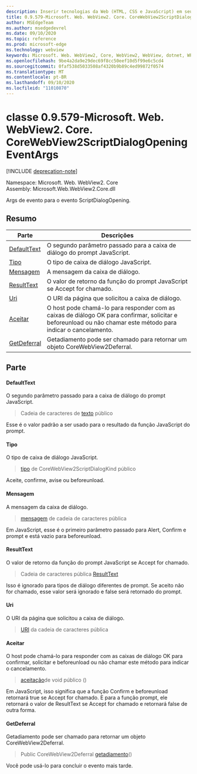 ```yaml
---
description: Inserir tecnologias da Web (HTML, CSS e JavaScript) em seus aplicativos nativos com o controle WebView2 do Microsoft Edge
title: 0.9.579-Microsoft. Web. WebView2. Core. CoreWebView2ScriptDialogOpeningEventArgs
author: MSEdgeTeam
ms.author: msedgedevrel
ms.date: 09/10/2020
ms.topic: reference
ms.prod: microsoft-edge
ms.technology: webview
keywords: Microsoft. Web. WebView2, Core, WebView2, WebView, dotnet, WPF, WinForms, app, Edge, CoreWebView2, CoreWebView2Controller, controle do navegador, Edge HTML, Microsoft. Web. WebView2. Core. CoreWebView2ScriptDialogOpeningEventArgs
ms.openlocfilehash: 9be4a2da9e29dec69f8cc50eef10d5f99e6c5cd4
ms.sourcegitcommit: 0faf538d5033508af4320b9b89c4ed99872f0574
ms.translationtype: MT
ms.contentlocale: pt-BR
ms.lasthandoff: 09/10/2020
ms.locfileid: "11010870"
---
```

# classe 0.9.579-Microsoft. Web. WebView2. Core. CoreWebView2ScriptDialogOpeningEventArgs 

[!INCLUDE [deprecation-note](../../includes/deprecation-note.md)]

Namespace: Microsoft. Web. WebView2. Core \
Assembly: Microsoft.Web.WebView2.Core.dll

Args de evento para o evento ScriptDialogOpening.

## Resumo

 Parte                        | Descrições
--------------------------------|---------------------------------------------
[DefaultText](#defaulttext) | O segundo parâmetro passado para a caixa de diálogo do prompt JavaScript.
[Tipo](#kind) | O tipo de caixa de diálogo JavaScript.
[Mensagem](#message) | A mensagem da caixa de diálogo.
[ResultText](#resulttext) | O valor de retorno da função do prompt JavaScript se Accept for chamado.
[Uri](#uri) | O URI da página que solicitou a caixa de diálogo.
[Aceitar](#accept) | O host pode chamá-lo para responder com as caixas de diálogo OK para confirmar, solicitar e beforeunload ou não chamar este método para indicar o cancelamento.
[GetDeferral](#getdeferral) | Getadiamento pode ser chamado para retornar um objeto CoreWebView2Deferral.

## Parte

#### DefaultText 

O segundo parâmetro passado para a caixa de diálogo do prompt JavaScript.

> Cadeia de caracteres de [texto](#defaulttext) público

Esse é o valor padrão a ser usado para o resultado da função JavaScript do prompt.

#### Tipo 

O tipo de caixa de diálogo JavaScript.

> [tipo](#kind) de CoreWebView2ScriptDialogKind público

Aceite, confirme, avise ou beforeunload.

#### Mensagem 

A mensagem da caixa de diálogo.

> [mensagem](#message) de cadeia de caracteres pública

Em JavaScript, esse é o primeiro parâmetro passado para Alert, Confirm e prompt e está vazio para beforeunload.

#### ResultText 

O valor de retorno da função do prompt JavaScript se Accept for chamado.

> Cadeia de caracteres pública [ResultText](#resulttext)

Isso é ignorado para tipos de diálogo diferentes de prompt. Se aceito não for chamado, esse valor será ignorado e false será retornado do prompt.

#### Uri 

O URI da página que solicitou a caixa de diálogo.

> [URI](#uri) da cadeia de caracteres pública

#### Aceitar 

O host pode chamá-lo para responder com as caixas de diálogo OK para confirmar, solicitar e beforeunload ou não chamar este método para indicar o cancelamento.

> [aceitação](#accept)de void público ()

Em JavaScript, isso significa que a função Confirm e beforeunload retornará true se Accept for chamado. E para a função prompt, ele retornará o valor de ResultText se Accept for chamado e retornará false de outra forma.

#### GetDeferral 

Getadiamento pode ser chamado para retornar um objeto CoreWebView2Deferral.

> Public CoreWebView2Deferral [getadiamento](#getdeferral)()

Você pode usá-lo para concluir o evento mais tarde.

